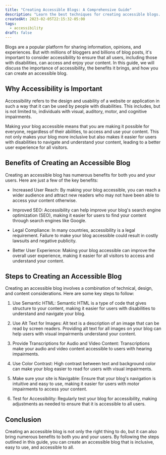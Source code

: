 ```yaml
---
title: "Creating Accessible Blogs: A Comprehensive Guide"
description: "Learn the best techniques for creating accessible blogs. Get the comprehensive guide with tips for making blogs accessible for everyone."
createdAt: 2023-02-05T22:15:32-05:00
tags:
  - accessibility
draft: false
---
```


Blogs are a popular platform for sharing information, opinions, and experiences. But with millions of bloggers and billions of blog posts, it's important to consider accessibility to ensure that all users, including those with disabilities, can access and enjoy your content. In this guide, we will discuss the importance of accessibility, the benefits it brings, and how you can create an accessible blog.

## Why Accessibility is Important

Accessibility refers to the design and usability of a website or application in such a way that it can be used by people with disabilities. This includes, but is not limited to, individuals with visual, auditory, motor, and cognitive impairments.

Making your blog accessible means that you are making it possible for everyone, regardless of their abilities, to access and use your content. This not only makes your blog more inclusive but also makes it easier for users with disabilities to navigate and understand your content, leading to a better user experience for all visitors.

## Benefits of Creating an Accessible Blog

Creating an accessible blog has numerous benefits for both you and your users. Here are just a few of the key benefits:

* Increased User Reach: By making your blog accessible, you can reach a wider audience and attract new readers who may not have been able to access your content otherwise.

* Improved SEO: Accessibility can help improve your blog's search engine optimization (SEO), making it easier for users to find your content through search engines like Google.

* Legal Compliance: In many countries, accessibility is a legal requirement. Failure to make your blog accessible could result in costly lawsuits and negative publicity.

* Better User Experience: Making your blog accessible can improve the overall user experience, making it easier for all visitors to access and understand your content.

## Steps to Creating an Accessible Blog

Creating an accessible blog involves a combination of technical, design, and content considerations. Here are some key steps to follow:

1. Use Semantic HTML: Semantic HTML is a type of code that gives structure to your content, making it easier for users with disabilities to understand and navigate your blog.

2. Use Alt Text for Images: Alt text is a description of an image that can be read by screen readers. Providing alt text for all images on your blog can help users with visual impairments understand your content.

3. Provide Transcriptions for Audio and Video Content: Transcriptions make your audio and video content accessible to users with hearing impairments.

4. Use Color Contrast: High contrast between text and background color can make your blog easier to read for users with visual impairments.

5. Make sure your site is Navigable: Ensure that your blog's navigation is intuitive and easy to use, making it easier for users with motor impairments to access your content.

6. Test for Accessibility: Regularly test your blog for accessibility, making adjustments as needed to ensure that it is accessible to all users.

## Conclusion

Creating an accessible blog is not only the right thing to do, but it can also bring numerous benefits to both you and your users. By following the steps outlined in this guide, you can create an accessible blog that is inclusive, easy to use, and accessible to all.